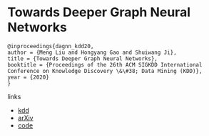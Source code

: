 # Towards Deeper Graph Neural Networks

```
@inproceedings{dagnn_kdd20,
author = {Meng Liu and Hongyang Gao and Shuiwang Ji},
title = {Towards Deeper Graph Neural Networks},
booktitle = {Proceedings of the 26th ACM SIGKDD International Conference on Knowledge Discovery \&\#38; Data Mining (KDD)},
year = {2020}
}
```

links
- [kdd](https://www.kdd.org/kdd2020/accepted-papers/view/towards-deeper-graph-neural-networks)
- [arXiv](https://arxiv.org/abs/2007.09296)
- [code](https://github.com/divelab/DeeperGNN)
